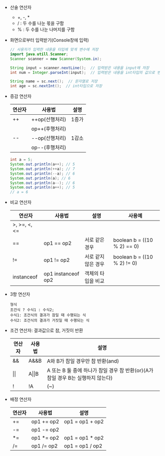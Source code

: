 - 산술 연산자
  - +, -, *
  - / : 두 수를 나눈 몫을 구함
  - % : 두 수를 나눈 나머지를 구함



- 화면으로부터 입력받기(Console창에 입력)

  ```java
  // 사용자가 입력한 내용을 타입에 맞게 변수에 저장
  import java.utill.Scanner;
  Scanner scanner = new Scanner(System.in);
  
  String input = scanner.nextLine();  // 입력받은 내용을 input에 저장
  int num = Integer.parseInt(input);  // 입력받은 내용을 int타입의 값으로 변환
  
  String name = sc.next();  // 문자열로 저장
  int age = sc.nextInt();  // int타입으로 저장
  ```

  

- 증감 연산자

  | 연산자 | 사용법         | 설명  |
  | ------ | -------------- | ----- |
  | ++     | ++op(선행처리) | 1증가 |
  |        | op++(후행처리) |       |
  | --     | --op(선행처리) | 1감소 |
  |        | op--(후행처리) |       |

  ```java
  int a = 5;
  System.out.println(a++); // 5
  System.out.println(++a); // 7
  System.out.println(--a); // 6
  System.out.println(a); // 6
  System.out.println(a--); // 6
  System.out.println(a++); // 5
  // a = 6
  ```

  

- 비교 연산자

  | 연산자       | 사용법             | 설명                | 사용예                      |
  | ------------ | ------------------ | ------------------- | --------------------------- |
  | >, >=, <, <= |                    |                     |                             |
  | ==           | op1 == op2         | 서로 같은 경우      | boolean b = ((10 % 2) == 0) |
  | !=           | op1 != op2         | 서로 같지 않은 경우 | boolean b = ((10 % 2) != 0) |
  | instanceof   | op1 instanceof op2 | 객체의 타입을 비교  |                             |

  

- 3항 연산자

  ```
  형식
  조건식 ? 수식1 : 수식2;
  수식1: 조건식의 결과가 참일 때 수행되는 식
  수식2: 조건식의 결과가 거짓일 때 수행되는 식
  ```

  

- 조건 연산자: 결과값으로 참, 거짓이 반환

  | 연산자 | 사용법 | 설명                                                         |
  | ------ | ------ | ------------------------------------------------------------ |
  | &&     | A&&B   | A와 B가 참일 경우만 참 반환(and)                             |
  | \|\|   | A\|\|B | A 또는 B 둘 중에 하나가 참일 경우 참 반환(or)(A가 참일 경우 B는 실행하지 않는다) |
  | !      | !A     | (~)                                                          |

  

- 배정 연산자

  | 연산자 | 사용법     | 설명            |
  | ------ | ---------- | --------------- |
  | +=     | op1 += op2 | op1 = op1 + op2 |
  | -=     | op1 -= op2 |                 |
  | *=     | op1 *= op2 | op1 = op1 * op2 |
  | /=     | op1 /= op2 | op1 = op1 / op2 |

  